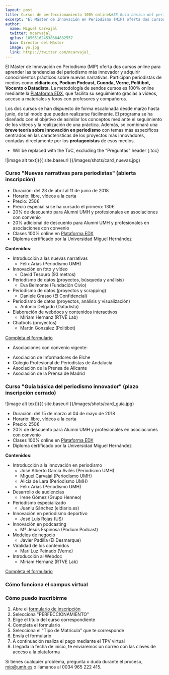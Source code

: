 ```yaml
---
layout: post
title: Cursos de perfeccionamiento 100% online&#58 Guía básica del periodismo innovador y nuevas narrativas para periodistas 
excerpt: "El Máster de Innovación en Periodismo (MIP) oferta dos cursos online para aprender las tendencias del periodismo más innovador y adquirir conocimientos prácticos sobre nuevas narrativa. Las materias serán impartidas por profesores del Máster y por periodistas de medios como eldiario.es, Podium Podcast, Cuonda, Verne, Politibot, Vocento o Datadista. La metodología de sendos cursos es 100% mediante la plataforma EdX de la UMH y facilita el seguimiento de los vídeos y materiales."
author:
  name: Miguel Carvajal
  twitter: mcarvajal_
  gplus: 105651624538664882557 
  bio: Director del Máster
  image: yo.jpg
  link: https://twitter.com/mcarvajal_
---
```

El Máster de Innovación en Periodismo (MIP) oferta dos cursos online para aprender las tendencias del periodismo más innovador y adquirir conocimientos prácticos sobre nuevas narrativas. Participan periodistas de medios como **eldiario.es, Podium Podcast, Cuonda, Verne, Politibot, Vocento o Datadista**. La metodología de sendos cursos es 100% online mediante la [Plataforma EDX](http://edx.umh.es/),  que facilita su seguimiento gracias a vídeos, acceso a materiales y foros con profesores y compañeros. 

Los dos cursos se han dispuesto de forma escalonada desde marzo hasta junio, de tal modo que puedan realizarse fácilmente. El programa se ha diseñado con el objetivo de asimilar los conceptos mediante el seguimiento de los vídeos y la realización de una práctica. Además, se combinará una **breve teoría sobre innovación en periodismo** con temas más específicos centrados en las características de los proyectos más innovadores, contadas directamente por los **protagonistas** de esos medios. 

* Will be replaced with the ToC, excluding the "Preguntas" header
{:toc}

![image alt text]({{ site.baseurl }}/images/shots/card_nuevas.jpg)

### Curso "Nuevas narrativas para periodistas" (abierta inscripción)

- Duración: del 23 de abril al 11 de junio de 2018
- Horario: libre, vídeos a la carta
- Precio: 250€
- Precio especial si se ha cursado el primero: 130€
- 20% de descuento para Alumni UMH y profesionales en asociaciones con convenio 
- 20% adicional de descuento para Alumni UMH y profesionales en asociaciones con convenio
- Clases 100% online en [Plataforma EDX](http://edx.umh.es/)
- Diploma certificado por la Universidad Miguel Hernández

**Contenidos**: 

- Introducción a las nuevas narrativas
	- Félix Arias (Periodismo UMH)
- Innovación en foto y vídeo
	- David Tesouro (93 metros)
- Periodismo de datos (proyectos, búsqueda y análisis)
	- Eva Belmonte (Fundación Civio)
- Periodismo de datos (proyectos y scrapping)
	- Daniele Grasso (El Confidencial)
- Periodismo de datos (proyectos, análisis y visualización)
	- Antonio Delgado (Datadista)
- Elaboración de webdocs y contenidos interactivos
	- Míriam Hernanz (RTVE Lab)
- Chatbots (proyectos)
	- Martín González (Politibot)

<a href="http://universite.umh.es/fpogestion/aspx/Preinscripcion/Preinscripcion.aspx" class="btn btn-success btn-lg m-b-1"><i class="fa fa-download"></i> Completa el formulario</a>

* Asociaciones con convenio vigente:

- Asociación de Informadores de Elche
- Colegio Profesional de Periodistas de Andalucía.
- Asociación de la Prensa de Alicante
- Asociación de la Prensa de Madrid

### Curso "Guía básica del periodismo innovador" (plazo inscripción cerrado)

![image alt text]({{ site.baseurl }}/images/shots/card_guia.jpg)


- Duración: del 15 de marzo al 04 de mayo de 2018
- Horario: libre, vídeos a la carta
- Precio: 250€
- 20% de descuento para Alumni UMH y profesionales en asociaciones con convenio
- Clases 100% online en [Plataforma EDX](http://edx.umh.es/)
- Diploma certificado por la Universidad Miguel Hernández

**Contenidos**:

* Introducción a la innovación en periodismo
	- José Alberto García Avilés (Periodismo UMH)
	- Miguel Carvajal (Periodismo UMH)
	- Alicia de Lara (Periodismo UMH)
	- Félix Arias (Periodismo UMH)
* Desarrollo de audiencias
	- Irene Gómez (Grupo Henneo)
* Periodismo especializado
	- Juanlu Sánchez (eldiario.es)
* Innovación en periodismo deportivo
	- José Luis Rojas (US)
* Innovación en podcasting
	- Mª Jesús Espinosa (Podium Podcast)
* Modelos de negocio
	- Javier Padilla (El Desmarque)
* Viralidad de los contenidos
	- Mari Luz Peinado (Verne)
* Introducción al Webdoc
	- Míriam Hernanz (RTVE Lab)

<a href="http://universite.umh.es/fpogestion/aspx/Preinscripcion/Preinscripcion.aspx" class="btn btn-success btn-lg m-b-1"><i class="fa fa-download"></i> Completa el formulario</a>

### Cómo funciona el campus virtual

### Cómo puedo inscribirme

1. Abre el [formulario de inscripción](http://universite.umh.es/fpogestion/aspx/Preinscripcion/Preinscripcion.aspx)
2. Selecciona "PERFECCIONAMIENTO"
3. Elige el título del curso correspondiente
4. Completa el formulario
5. Selecciona el "Tipo de Matrícula" que te corresponde
6. Envía el formulario 
7. A continuación realiza el pago mediante el TPV virtual
8. Llegada la fecha de inicio, te enviaremos un correo con las claves de acceso a la plataforma

Si tienes cualquier problema, pregunta o duda durante el proceso, [mip@umh.es](mailto:mip@umh.es) o llámanos al 0034 965 222 415.

